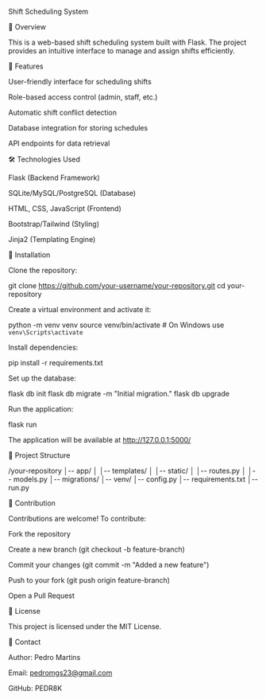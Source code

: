 Shift Scheduling System

📌 Overview

This is a web-based shift scheduling system built with Flask. The project provides an intuitive interface to manage and assign shifts efficiently.

🚀 Features

User-friendly interface for scheduling shifts

Role-based access control (admin, staff, etc.)

Automatic shift conflict detection

Database integration for storing schedules

API endpoints for data retrieval

🛠 Technologies Used

Flask (Backend Framework)

SQLite/MySQL/PostgreSQL (Database)

HTML, CSS, JavaScript (Frontend)

Bootstrap/Tailwind (Styling)

Jinja2 (Templating Engine)

🔧 Installation

Clone the repository:

git clone https://github.com/your-username/your-repository.git
cd your-repository

Create a virtual environment and activate it:

python -m venv venv
source venv/bin/activate  # On Windows use `venv\Scripts\activate`

Install dependencies:

pip install -r requirements.txt

Set up the database:

flask db init
flask db migrate -m "Initial migration."
flask db upgrade

Run the application:

flask run

The application will be available at http://127.0.0.1:5000/

📂 Project Structure

/your-repository
│-- app/
│   │-- templates/
│   │-- static/
│   │-- routes.py
│   │-- models.py
│-- migrations/
│-- venv/
│-- config.py
│-- requirements.txt
│-- run.py

🤝 Contribution

Contributions are welcome! To contribute:

Fork the repository

Create a new branch (git checkout -b feature-branch)

Commit your changes (git commit -m "Added a new feature")

Push to your fork (git push origin feature-branch)

Open a Pull Request

📜 License

This project is licensed under the MIT License.

📧 Contact

Author: Pedro Martins

Email: pedromgs23@gmail.com

GitHub: PEDR8K





